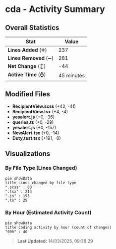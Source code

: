 # cda - Activity Summary 

## Overall Statistics

| Stat                   | Value                                                             |
| ---------------------- | ----------------------------------------------------------------- |
| **Lines Added** (➕)   | 237                                          |
| **Lines Removed** (➖) | 281                                        |
| **Net Change** (↕)    | -44                |
| **Active Time** (⌚)   | 45 minutes |


## Modified Files
- **RecipientView.scss** (+42, -41)
- **RecipientView.tsx** (+4, -4)
- **yesalert.js** (+0, -36)
- **queries.ts** (+0, -29)
- **yesalert.js** (+0, -157)
- **NewAlert.tsx** (+0, -14)
- **Duty.test.tsx** (+191, -0)

## Visualizations

### By File Type (Lines Changed)

```mermaid
pie showData
title Lines changed by file type
".scss" : 83
".tsx" : 213
".js" : 193
".ts" : 29
```

### By Hour (Estimated Activity Count)

```mermaid
pie showData
title Coding activity by hour (count of changes)
"09h" : 40
```


> **Last Updated:** 14/03/2025, 09:38:29